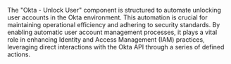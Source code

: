The "Okta - Unlock User" component is structured to automate unlocking user accounts in the Okta environment. This automation is crucial for maintaining operational efficiency and adhering to security standards. By enabling automatic user account management processes, it plays a vital role in enhancing Identity and Access Management (IAM) practices, leveraging direct interactions with the Okta API through a series of defined actions.
